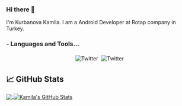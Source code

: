 ### Hi there 👋

I'm Kurbanova Kamila. I am a Android Developer at Rotap company in Turkey.


### - Languages and Tools...


<p align="center">
 <img src="http://img.shields.io/badge/-Java-F89820?style=flat&logo=java&logoColor=white"" alt="Twitter" style="vertical-align:top; margin:4px"><img src="https://img.shields.io/badge/-C%20&%20C++-659ad2?style=flat&logo=c%2B%2B&logoColor=ffffff"alt="Twitter" style="vertical-align:top; margin:4px">
</p>

## &#x1f4c8; GitHub Stats

<a href="https://github.com/kurbanovakamila/kurbanovakamila">
  <img align="center" src="https://github-readme-stats.vercel.app/api/top-langs/?username=kurbanovakamila&hide=java,html&title_color=ffffff&text_color=c9cacc&icon_color=2bbc8a&bg_color=1d1f21" />
</a>
<a href="https://github.com/kurbanovakamila/kurbanovakamila">
  <img align="center" src="https://github-readme-stats.vercel.app/api?username=kurbanovakamila&show_icons=true&line_height=27&count_private=true&title_color=ffffff&text_color=c9cacc&icon_color=2bbc8a&bg_color=1d1f21" alt="Kamila's GitHub Stats" />
</a>
